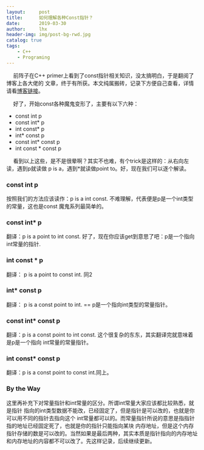 ```yaml
---
layout:     post
title:      如何理解各种Const指针？  
date:       2019-03-30
author:     lhx
header-img: img/post-bg-rwd.jpg
catalog: true
tags:
    - C++
    - Programing
---
```


&ensp;&ensp; 前阵子在C++ primer上看到了const指针相关知识，没太搞明白，于是翻阅了博客上各大佬的
文章，终于有所获。本文纯属搬砖，记录下方便自己查看，详情请看[博客链接](https://blog.csdn.net/FIRSTHALF_H__/article/details/82844647)。

&ensp;&ensp; 好了，开始const各种魔鬼变形了，主要有以下六种：

- const int p
- const int* p
- int const* p
- int* const p
- const int* const p
- int const * const p


&ensp;&ensp; 看到以上这些，是不是很晕啊？其实不也难，有个trick是这样的：从右向左读，遇到p就读做
p is a，遇到*就读做point to。好，现在我们可以逐个解读。

### const int p
按照我们的方法应该读作：p is a int const. 不难理解，代表便是p是一个int类型的常量，这也是const
魔鬼系列最简单的。
### const int* p
翻译：p is a point to int const. 好了，现在你应该get到意思了吧：p是一个指向int常量的指针.
### int const * p
翻译： p is a point to const int. 同2
### int* const p
翻译： p is a const point to int. == p是一个指向int类型的常量指针。
### const int* const p
翻译：p is a const point to int const. 这个很复杂的东东，其实翻译完就意味着是p是一个指向
int常量的常量指针。
### int const* const p
翻译：p is a const point to const int.同上。
### By the Way
这里再补充下对常量指针和int常量的区分。所谓int常量大家应该都比较熟悉，就是指针
指向的int类型数据不能改，已经固定了，但是指针是可以改的，也就是你可以用不同的指针去指向这个
int常量都可以的。而常量指针所说的意思是指指针指的地址已经固定死了，也就是你的指针只能指向某块
内存地址，但是这个内存指针存储的数是可以改的。当然如果是最后两种，其实本质是指针指向的内存地址
和内存地址的内容都不可以改了。先这样记录，后续继续更新。

